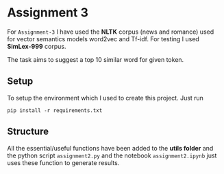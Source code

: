 # Assignment 3

For `Assignment-3` I have used the **NLTK** corpus
 (news and romance) used for vector semantics models word2vec and Tf-idf. For testing I used **SimLex-999** corpus.

The task aims to suggest a top 10 similar word for given token.

## Setup

To setup the environment which I used to create this project. Just run 

```
pip install -r requirements.txt
```

## Structure

All the essential/useful functions have been added to the **utils folder** and the python script `assignment2.py` and the notebook `assignment2.ipynb` just uses these function to generate results.
